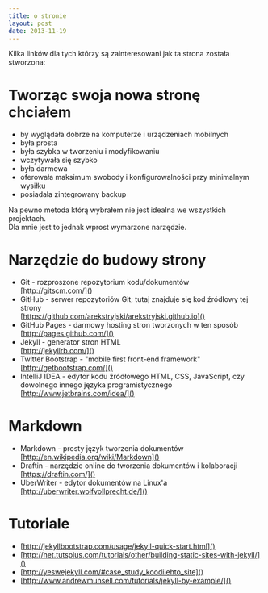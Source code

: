 ```yaml
---
title: o stronie
layout: post
date: 2013-11-19
---
```


Kilka linków dla tych którzy są zainteresowani jak ta strona została stworzona:


Tworząc swoja nowa stronę chciałem
====================================
* by wyglądała dobrze na komputerze i urządzeniach mobilnych
* była prosta 
* była szybka w tworzeniu i modyfikowaniu
* wczytywała się szybko
* była darmowa
* oferowała maksimum swobody i konfigurowalności przy minimalnym wysiłku
* posiadała zintegrowany backup

Na pewno metoda którą wybrałem nie jest idealna we wszystkich projektach.  
Dla mnie jest to jednak wprost wymarzone narzędzie.


Narzędzie do budowy strony
============================
* Git - rozproszone repozytorium kodu/dokumentów  
[http://gitscm.com/]()
* GitHub - serwer repozytoriów Git; tutaj znajduje się kod źródłowy tej strony  
[https://github.com/arekstryjski/arekstryjski.github.io]()
* GitHub Pages - darmowy hosting stron tworzonych w ten sposób  
[http://pages.github.com/]()
* Jekyll - generator stron HTML  
[http://jekyllrb.com/]()
* Twitter Bootstrap - "mobile first front-end framework"  
[http://getbootstrap.com/]()
* IntelliJ IDEA - edytor kodu źródłowego HTML, CSS, JavaScript, czy dowolnego innego języka programistycznego  
[http://www.jetbrains.com/idea/]()


Markdown
=========
* Markdown - prosty język tworzenia dokumentów  
[http://en.wikipedia.org/wiki/Markdown]()
* Draftin - narzędzie online do tworzenia dokumentów i kolaboracji  
[https://draftin.com/]()
* UberWriter - edytor dokumentów na Linux'a  
[http://uberwriter.wolfvollprecht.de/]()


Tutoriale
==========
* [http://jekyllbootstrap.com/usage/jekyll-quick-start.html]()
* [http://net.tutsplus.com/tutorials/other/building-static-sites-with-jekyll/]()
* [http://yeswejekyll.com/#case_study_koodilehto_site]()
* [http://www.andrewmunsell.com/tutorials/jekyll-by-example/]()

